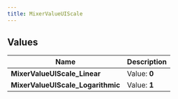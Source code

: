 ```yaml
---
title: MixerValueUIScale
---
```


## Values

| Name | Description |
| ---- | ----------- |
| **MixerValueUIScale\_Linear** | Value: **0** |
| **MixerValueUIScale\_Logarithmic** | Value: **1** |

